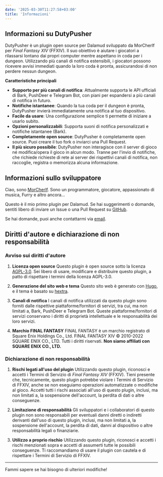 ```yaml
---
date: '2025-03-30T11:27:58+03:00'
title: 'Informazioni'
---
```


## Informazioni su DutyPusher

DutyPusher è un plugin open source per Dalamud sviluppato da MorCherlf per *Final Fantasy XIV* (FFXIV). Il suo obiettivo è aiutare i giocatori a rilassarsi lontano dai propri computer mentre aspettano in coda per i dungeon. Utilizzando più canali di notifica estensibili, i giocatori possono ricevere avvisi immediati quando la loro coda è pronta, assicurandosi di non perdere nessun dungeon.

**Caratteristiche principali**

- **Supporto per più canali di notifica**: Attualmente supporta le API ufficiali di Bark, PushDeer e Telegram Bot, con piani per espandersi a più canali di notifica in futuro.
- **Notifiche istantanee**: Quando la tua coda per il dungeon è pronta, DutyPusher invierà immediatamente una notifica al tuo dispositivo.
- **Facile da usare**: Una configurazione semplice ti permette di iniziare a usarlo subito.
- **Opzioni personalizzabili**: Supporta suoni di notifica personalizzati e notifiche istantanee (Bark).
- **Completamente open source**: DutyPusher è completamente open source. Puoi creare il tuo fork o inviarci una Pull Request.
- **Il più sicuro possibile**: DutyPusher non interagisce con il server di gioco né modifica/opera il gioco in alcun modo. Tranne per l'invio di notifiche, che richiede richieste di rete ai server dei rispettivi canali di notifica, non raccoglie, registra o memorizza alcuna informazione.

## Informazioni sullo sviluppatore

Ciao, sono [MorCherlf](https://link.mor.icu). Sono un programmatore, giocatore, appassionato di musica, Furry e altro ancora…

Questo è il mio primo plugin per Dalamud. Se hai suggerimenti o domande, sentiti libero di inviare un Issue o una Pull Request su [GitHub](https://github.com/MorCherlf/FFXIVDutyPusher).

Se hai domande, puoi anche contattarmi via [email](mailto:morcherlfy@outlook.com).

## Diritti d'autore e dichiarazione di non responsabilità

### Avviso sui diritti d'autore

1. **Licenza open source**
   Questo plugin è open source sotto la licenza [AGPL-3.0](https://www.gnu.org/licenses/agpl-3.0.html). Sei libero di usare, modificare e distribuire questo plugin, a patto di rispettare i termini della licenza AGPL-3.0.

2. **Generazione del sito web e tema**
   Questo sito web è generato con [Hugo](https://gohugo.io/), e il tema è basato su [hextra](https://github.com/imfing/hextra).

3. **Canali di notifica**
   I canali di notifica utilizzati da questo plugin sono forniti dalle rispettive piattaforme/fornitori di servizi, tra cui, ma non limitati a, Bark, PushDeer e Telegram Bot. Queste piattaforme/fornitori di servizi conservano i diritti di proprietà intellettuale e le responsabilità dei loro servizi.

4. **Marchio FINAL FANTASY**
   FINAL FANTASY è un marchio registrato di Square Enix Holdings Co., Ltd. FINAL FANTASY XIV © 2010-2022 SQUARE ENIX CO., LTD. Tutti i diritti riservati.
   **Non siamo affiliati con SQUARE ENIX CO., LTD.**

### Dichiarazione di non responsabilità

1. **Rischi legati all'uso del plugin**
   Utilizzando questo plugin, riconosci e accetti i Termini di Servizio di *Final Fantasy XIV* (FFXIV).
   Tieni presente che, tecnicamente, questo plugin potrebbe violare i Termini di Servizio di FFXIV, anche se non eseguiamo operazioni automatizzate o modifiche al gioco.
   Accetti tutti i rischi associati all'uso di questo plugin, inclusi, ma non limitati a, la sospensione dell'account, la perdita di dati o altre conseguenze.

2. **Limitazione di responsabilità**
   Gli sviluppatori e i collaboratori di questo plugin non sono responsabili per eventuali danni diretti o indiretti derivanti dall'uso di questo plugin, inclusi, ma non limitati a, la sospensione dell'account, la perdita di dati, danni al dispositivo o altre responsabilità legali o finanziarie.

3. **Utilizzo a proprio rischio**
   Utilizzando questo plugin, riconosci e accetti i rischi menzionati sopra e accetti di assumerti tutte le possibili conseguenze. Ti raccomandiamo di usare il plugin con cautela e di rispettare i Termini di Servizio di FFXIV.

---

Fammi sapere se hai bisogno di ulteriori modifiche!